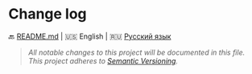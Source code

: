# Change log

:back: [README.md](./README.md) 
|
:us: English
|
:ru: [Русский язык](./CHANGELOG-RU.md)

> _All notable changes to this project will be documented in this file._  
> _This project adheres to [Semantic Versioning](http://semver.org/)._
